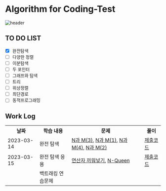# Algorithm for Coding-Test

![header](https://capsule-render.vercel.app/api?type=Rounded&color=gradient&height=100&section=footer&text=핵심유형%2020개로%20한%20번에%20끝내는%20알고리즘%20코딩테스트&fontSize=30)


## TO DO LIST

- [x] 완전탐색
- [ ] 다양한 정렬 
- [ ] 이분탐색
- [ ] 두 포인터
- [ ] 그래프와 탐색
- [ ] 트리
- [ ] 위상정렬
- [ ] 최단경로
- [ ] 동적프로그래밍

## Work Log
<div>
<table>
  <th> 날짜 </th>
  <th> 학습 내용 </th>
  <th> 문제 </th>
  <th> 풀이 </th>
  <tr>
    <td>2023-03-14</td>
    <td>완전 탐색</td>
    <td> <a href="https://www.acmicpc.net/problem/15651">N과 M(3)</a>, 
      <a href="https://www.acmicpc.net/problem/15649">N과 M(1)</a>,
      <a href="https://www.acmicpc.net/problem/15652">N과 M(4)</a>,
      <a href="https://www.acmicpc.net/problem/15650">N과 M(2)</a>
    </td>
    <td><a href="https://github.com/YourBlueJustworks/Algorithm_solved.ac/tree/main/CodingTest/src/BruteForce">제출코드</td>
  </tr>
  <tr>
    <td>2023-03-15</td>
    <td>완전 탐색 응용</td>
    <td>
      <a href="https://www.acmicpc.net/problem/14888">연산자 끼워넣기</a>,
      <a href="https://www.acmicpc.net/problem/9663">N-Queen</a>
    </td>
    <td><a href="https://github.com/YourBlueJustworks/Algorithm_solved.ac/tree/main/CodingTest/src/BruteForce_apply">제출코드</td>
  </tr>
  <tr>
    <td> </td>
    <td>백트래킹 연습문제</td>
    <td> </td>
    <td> </td>
  </tr>
</div> 
